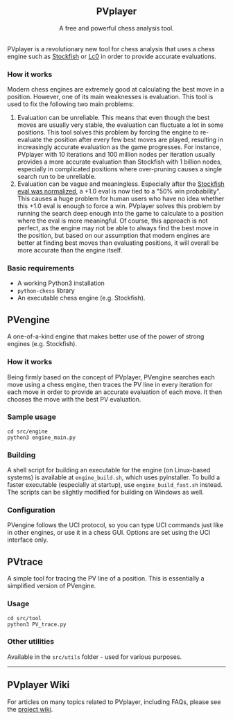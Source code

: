 <div align="center">
   <h2>PVplayer</h2>
   A free and powerful chess analysis tool.
</div>
<br>

PVplayer is a revolutionary new tool for chess analysis that uses a chess engine
such as [Stockfish](https://github.com/official-stockfish/Stockfish)
or [Lc0](https://github.com/LeelaChessZero/lc0) in order to provide accurate evaluations.

### How it works
Modern chess engines are extremely good at calculating the best move in a position.
However, one of its main weaknesses is evaluation. This tool is used to fix the following two main problems:
1) Evaluation can be unreliable.
This means that even though the best moves are usually very stable, the evaluation can fluctuate a lot in some positions.
This tool solves this problem by forcing the engine to re-evaluate the position after every few best moves are played,
resulting in increasingly accurate evaluation as the game progresses.
For instance, PVplayer with 10 iterations and 100 million nodes per iteration
usually provides a more accurate evaluation than Stockfish with 1 billion nodes, especially in complicated positions
where over-pruning causes a single search run to be unreliable.
2) Evaluation can be vague and meaningless. Especially after the
[Stockfish eval was normalized](https://github.com/official-stockfish/Stockfish/commit/ad2aa8c),
a +1.0 eval is now tied to a "50% win probability". This causes a huge problem for human users who have no idea whether
this +1.0 eval is enough to force a win. PVplayer solves this problem by running the search deep enough into the game
to calculate to a position where the eval is more meaningful.
Of course, this approach is not perfect, as the engine may not be able to always find the best move in the position,
but based on our assumption that modern engines are better at finding best moves than evaluating positions,
it will overall be more accurate than the engine itself.

### Basic requirements
- A working Python3 installation
- `python-chess` library
- An executable chess engine (e.g. Stockfish). 

## PVengine
A one-of-a-kind engine that makes better use of the power of strong engines (e.g. Stockfish).

### How it works
Being firmly based on the concept of PVplayer, PVengine searches each move using a chess engine, then
traces the PV line in every iteration for each move in order to provide an accurate evaluation of each move.
It then chooses the move with the best PV evaluation.

### Sample usage
```
cd src/engine
python3 engine_main.py
```

### Building
A shell script for building an executable for the engine (on Linux-based systems) is available at `engine_build.sh`, 
which uses pyinstaller. To build a faster executable (especially at startup), use `engine_build_fast.sh` instead.
The scripts can be slightly modified for building on Windows as well.

### Configuration
PVengine follows the UCI protocol, so you can type UCI commands just like in other engines, or use it in a chess GUI.
Options are set using the UCI interface only.


## PVtrace
A simple tool for tracing the PV line of a position.
This is essentially a simplified version of PVengine.

### Usage
```
cd src/tool
python3 PV_trace.py
```


### Other utilities
Available in the `src/utils` folder - used for various purposes.

---

## PVplayer Wiki
For articles on many topics related to PVplayer, including FAQs, please see the [project wiki](
https://github.com/XInTheDark/PVplayer/wiki).